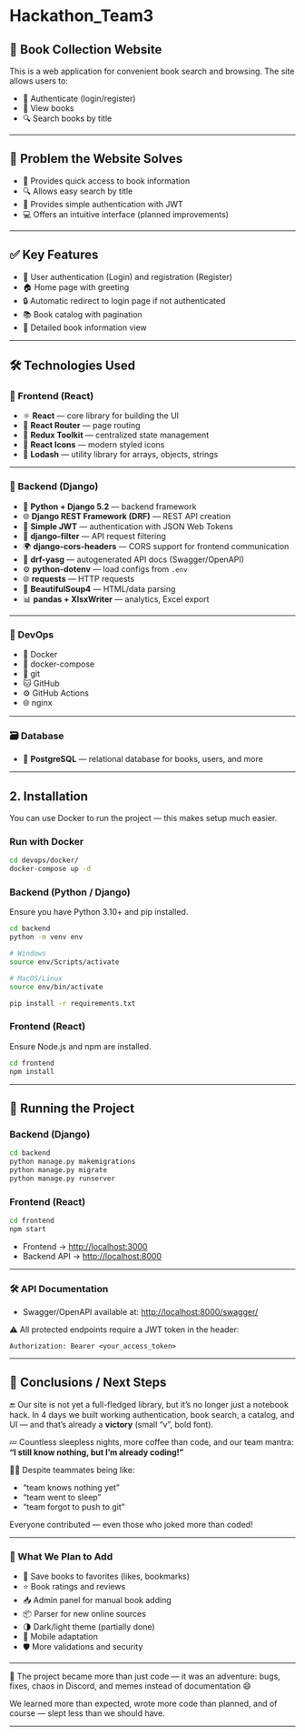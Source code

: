 # Hackathon_Team3

## 🔹 Book Collection Website

This is a web application for convenient book search and browsing. The site allows users to:

* 🔐 Authenticate (login/register)
* 📖 View books
* 🔍 Search books by title

---

## 🔧 Problem the Website Solves

* 📘 Provides quick access to book information
* 🔍 Allows easy search by title
* 🔐 Provides simple authentication with JWT
* 💻 Offers an intuitive interface (planned improvements)

---

## ✅ Key Features

* 🔐 User authentication (Login) and registration (Register)
* 🏠 Home page with greeting
* 🔒 Automatic redirect to login page if not authenticated
* 📚 Book catalog with pagination
* 📄 Detailed book information view

---

## 🛠️ Technologies Used

### 🔹 Frontend (React)

* ⚛️ **React** — core library for building the UI
* 🔁 **React Router** — page routing
* 🧠 **Redux Toolkit** — centralized state management
* 🎨 **React Icons** — modern styled icons
* 🧰 **Lodash** — utility library for arrays, objects, strings

---

### 🔹 Backend (Django)

* 🐍 **Python + Django 5.2** — backend framework
* 🌐 **Django REST Framework (DRF)** — REST API creation
* 🔐 **Simple JWT** — authentication with JSON Web Tokens
* 🔎 **django-filter** — API request filtering
* 🌍 **django-cors-headers** — CORS support for frontend communication
* 📄 **drf-yasg** — autogenerated API docs (Swagger/OpenAPI)
* ⚙️ **python-dotenv** — load configs from `.env`
* 🌐 **requests** — HTTP requests
* 🧽 **BeautifulSoup4** — HTML/data parsing
* 📊 **pandas + XlsxWriter** — analytics, Excel export

---

### 🔹 DevOps

* 🐳 Docker
* 🐙 docker-compose
* 🌲 git
* 🐱 GitHub
* ⚙️ GitHub Actions
* 🌐 nginx

---

### 🗃️ Database

* 🐘 **PostgreSQL** — relational database for books, users, and more

---

## 2. Installation

You can use Docker to run the project — this makes setup much easier.

### Run with Docker

```bash
cd devops/docker/
docker-compose up -d
```

### Backend (Python / Django)

Ensure you have Python 3.10+ and pip installed.

```bash
cd backend
python -m venv env

# Windows
source env/Scripts/activate

# MacOS/Linux
source env/bin/activate

pip install -r requirements.txt
```

### Frontend (React)

Ensure Node.js and npm are installed.

```bash
cd frontend
npm install
```

---

## 🚀 Running the Project

### Backend (Django)

```bash
cd backend
python manage.py makemigrations
python manage.py migrate
python manage.py runserver
```

### Frontend (React)

```bash
cd frontend
npm start
```

* Frontend → [http://localhost:3000](http://localhost:3000)
* Backend API → [http://localhost:8000](http://localhost:8000)

---

### 🛠️ API Documentation

* Swagger/OpenAPI available at:
  [http://localhost:8000/swagger/](http://localhost:8000/swagger/)

⚠️ All protected endpoints require a JWT token in the header:

```
Authorization: Bearer <your_access_token>
```

---

## 🧠 Conclusions / Next Steps

🔚 Our site is not yet a full-fledged library, but it’s no longer just a notebook hack. In 4 days we built working authentication, book search, a catalog, and UI — and that’s already a **victory** (small “v”, bold font).

💤 Countless sleepless nights, more coffee than code, and our team mantra:
**“I still know nothing, but I’m already coding!”**

👨‍💻 Despite teammates being like:

* “team knows nothing yet”
* “team went to sleep”
* “team forgot to push to git”

Everyone contributed — even those who joked more than coded!

---

### 📅 What We Plan to Add

* 💾 Save books to favorites (likes, bookmarks)
* ⭐ Book ratings and reviews
* 📥 Admin panel for manual book adding
* 📦 Parser for new online sources
* 🌗 Dark/light theme (partially done)
* 📱 Mobile adaptation
* 🛡️ More validations and security

---

🎉 The project became more than just code — it was an adventure: bugs, fixes, chaos in Discord, and memes instead of documentation 😄

We learned more than expected, wrote more code than planned, and of course — slept less than we should have.

---
